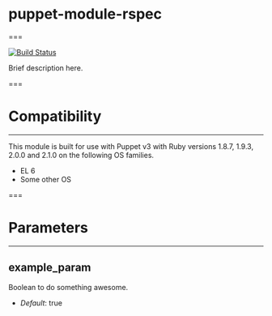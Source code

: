 # puppet-module-rspec
===

[![Build Status](https://travis-ci.org/witjoh/puppet-module-rspec.png?branch=master)](https://travis-ci.org/witjoh/puppet-module-rspec)

Brief description here.

===

# Compatibility
---------------
This module is built for use with Puppet v3 with Ruby versions 1.8.7, 1.9.3, 2.0.0 and 2.1.0 on the following OS families.

* EL 6
* Some other OS

===

# Parameters
------------

example_param
-------------
Boolean to do something awesome.

- *Default*: true
